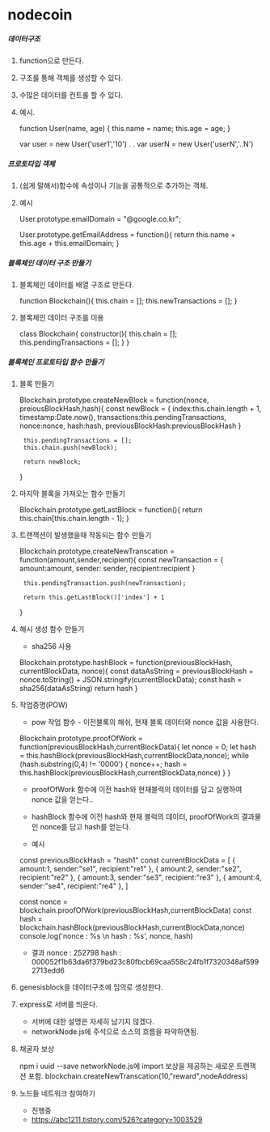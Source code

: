 # nodecoin

##### 데이터구조
1. function으로 만든다.
2. 구조를 통해 객체를 생성할 수 있다.
3. 수많은 데이터를 컨트롤 할 수 있다.

4. 예시.

    function User(name, age) {
        this.name = name;
        this.age = age;
    }

    var user = new User('user1','10')
    .
    .
    var userN = new User('userN','..N')

##### 프로토타입 객체
1. (쉽게 말해서)함수에 속성이나 기능을 공통적으로 추가하는 객체.

2. 예시

    User.prototype.emailDomain = "@google.co.kr";

    User.prototype.getEmailAddress = function(){
        return this.name + this.age + this.emailDomain;
    }

##### 블록체인 데이터 구조 만들기
1. 블록체인 데이터를 배열 구조로 만든다.

    function Blockchain(){
        this.chain = [];
        this.newTransactions = [];
    }

2. 블록체인 데이터 구조를 이용

    class Blockchain{
        constructor(){
            this.chain = [];
            this.pendingTransactions = [];
        }
    }

##### 블록체인 프로토타입 함수 만들기
1. 블록 만들기

    Blockchain.prototype.createNewBlock = function(nonce, preiousBlockHash,hash){
        const newBlock = {
            index:this.chain.length + 1,
            timestamp:Date.now(),
            transactions:this.pendingTransactions,
            nonce:nonce,
            hash:hash,
            previousBlockHash:previousBlockHash
        }

        this.pendingTransactions = [];
        this.chain.push(newBlock);

        return newBlock;
    }

2. 마지막 블록을 가져오는 함수 만들기

    Blockchain.prototype.getLastBlock = function(){
        return this.chain[this.chain.length - 1];
    }

3. 트랜잭션이 발생했을때 작동되는 함수 만들기

    Blockchain.prototype.createNewTranscation = function(amount,sender,recipient){
        const newTransaction = {
            amount:amount,
            sender: sender,
            recipient:recipient
        }

        this.pendingTransaction.push(newTransaction);

        return this.getLastBlock()['index'] + 1
    }

4. 해시 생성 함수 만들기

    * sha256 사용

    Blockchain.prototype.hashBlock = function(previousBlockHash, currentBlockData, nonce){
        const dataAsString = previousBlockHash + nonce.toString() + JSON.stringify(currentBlockData);
        const hash = sha256(dataAsString)
        return hash
    }

5. 작업증명(POW)
    
    * pow 작업 함수 - 이전블록의 해쉬, 현재 블록 데이터와 nonce 값을 사용한다.

    Blockchain.prototype.proofOfWork = function(previousBlockHash,currentBlockData){
        let nonce = 0;
        let hash = this.hashBlock(previousBlockHash,currentBlockData,nonce);
        while (hash.substring(0,4) != '0000') {
            nonce++;
            hash = this.hashBlock(previousBlockHash,currentBlockData,nonce)
        }
    }

    * proofOfWork 함수에 이전 hash와 현재블럭의 데이터를 담고 실행하여 nonce 값을 얻는다..
    * hashBlock 함수에 이전 hash와 현재 블럭의 데이터, proofOfWork의 결과물인 nonce를 담고 hash를 얻는다.

    * 예시

    const previousBlockHash = "hash1"
    const currentBlockData = [
        {
            amount:1,
            sender:"se1",
            recipient:"re1"
        },
        {
            amount:2,
            sender:"se2",
            recipient:"re2"
        },
        {
            amount:3,
            sender:"se3",
            recipient:"re3"
        },
        {
            amount:4,
            sender:"se4",
            recipient:"re4"
        },
    ]

    const nonce = blockchain.proofOfWork(previousBlockHash,currentBlockData)
    const hash = blockchain.hashBlock(previousBlockHash,currentBlockData,nonce)
    console.log('nonce : %s \n hash : %s', nonce, hash)

    * 결과
    nonce : 252798 
    hash : 000052f1b63da6f379bd23c80fbcb69caa558c24fb1f7320348af5992713edd6

6. genesisblock을 데이터구조에 임의로 생성한다.

7. express로 서버를 띄운다.
    * 서버에 대한 설명은 자세히 남기지 않겠다.
    * networkNode.js에 주석으로 소스의 흐름을 파악하면됨.

8. 채굴자 보상

    npm i uuid --save
    networkNode.js에 import
    보상을 제공하는 새로운 트랜잭션 포함.
    blockchain.createNewTranscation(10,"reward",nodeAddress)

9. 노드들 네트워크 참여하기
    
    * 진행중
    * https://abc1211.tistory.com/526?category=1003529

